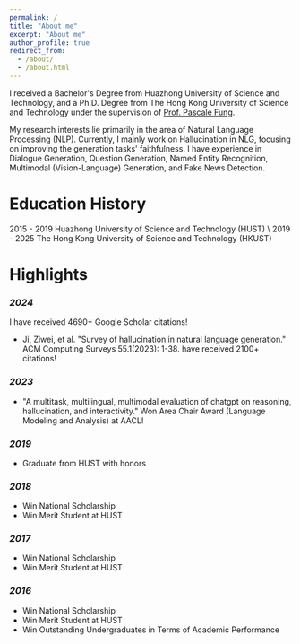 ```yaml
---
permalink: /
title: "About me"
excerpt: "About me"
author_profile: true
redirect_from: 
  - /about/
  - /about.html
---
```


I received a Bachelor's Degree from Huazhong University of Science and Technology, and a Ph.D. Degree from The Hong Kong University of Science and Technology under the supervision of [Prof. Pascale Fung](https://pascale.home.ece.ust.hk). 

My research interests lie primarily in the area of Natural Language Processing (NLP). Currently, I mainly work on Hallucination in NLG, focusing on improving the generation tasks' faithfulness. I have experience in Dialogue Generation, Question Generation, Named Entity Recognition, Multimodal (Vision-Language) Generation, and Fake News Detection.

Education History
======
2015 - 2019     Huazhong University of Science and Technology (HUST) \\
2019 - 2025     The Hong Kong University of Science and Technology (HKUST)

Highlights
======
### *2024*
I have received 4690+ Google Scholar citations!
+ Ji, Ziwei, et al. "Survey of hallucination in natural language generation." ACM Computing Surveys 55.1(2023): 1-38. have received 2100+ citations!
### *2023*
+ "A multitask, multilingual, multimodal evaluation of chatgpt on reasoning, hallucination, and interactivity." Won Area Chair Award (Language Modeling and Analysis) at AACL!
### *2019*
+ Graduate from HUST with honors
### *2018*
+ Win National Scholarship
+ Win Merit Student at HUST
### *2017*
+ Win National Scholarship
+ Win Merit Student at HUST
### *2016*
+ Win National Scholarship
+ Win Merit Student at HUST
+ Win Outstanding Undergraduates in Terms of Academic Performance
